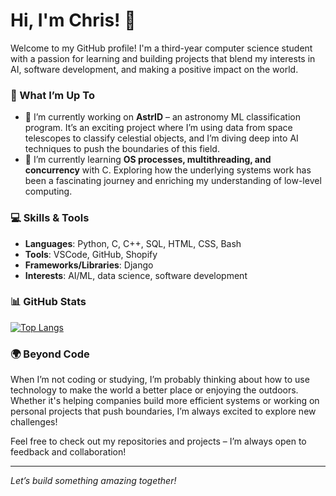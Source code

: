 # Hi, I'm Chris! 👋

Welcome to my GitHub profile! I'm a third-year computer science student with a passion for learning and building projects that blend my interests in AI, software development, and making a positive impact on the world.

### 🌟 What I’m Up To
- 🔭 I’m currently working on **AstrID** – an astronomy ML classification program. It’s an exciting project where I’m using data from space telescopes to classify celestial objects, and I’m diving deep into AI techniques to push the boundaries of this field.
- 🌱 I’m currently learning **OS processes, multithreading, and concurrency** with C. Exploring how the underlying systems work has been a fascinating journey and enriching my understanding of low-level computing.

### 💻 Skills & Tools
- **Languages**: Python, C, C++, SQL, HTML, CSS, Bash
- **Tools**: VSCode, GitHub, Shopify
- **Frameworks/Libraries**: Django
- **Interests**: AI/ML, data science, software development

### 📊 GitHub Stats
[![Top Langs](https://github-readme-stats.vercel.app/api/top-langs/?username=lawrence908&layout=pie)](https://github.com/anuraghazra/github-readme-stats)

### 🌍 Beyond Code
When I’m not coding or studying, I’m probably thinking about how to use technology to make the world a better place or enjoying the outdoors. Whether it's helping companies build more efficient systems or working on personal projects that push boundaries, I’m always excited to explore new challenges!

Feel free to check out my repositories and projects – I’m always open to feedback and collaboration!

---

*Let’s build something amazing together!*

<!--
**Lawrence908/Lawrence908** is a ✨ _special_ ✨ repository because its `README.md` (this file) appears on your GitHub profile.

[![My GitHub stats](https://github-readme-stats.vercel.app/api?username=lawrence908)](https://github.com/anuraghazra/github-readme-stats)

Here are some ideas to get you started:

- 🔭 I’m currently working on ...
- 🌱 I’m currently learning ...
- 👯 I’m looking to collaborate on ...
- 🤔 I’m looking for help with ...
- 💬 Ask me about ...
- 📫 How to reach me: ...
- 😄 Pronouns: ...
- ⚡ Fun fact: ...
-->
